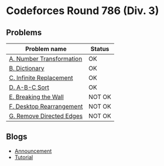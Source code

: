 # Codeforces Round 786 (Div. 3)

## Problems

|Problem name|Status|
|------------|---------|
| [A. Number Transformation](problems/A._Number_Transformation.md)|OK|
| [B. Dictionary](problems/B._Dictionary.md)|OK|
| [C. Infinite Replacement](problems/C._Infinite_Replacement.md)|OK|
| [D. A-B-C Sort](problems/D._A-B-C_Sort.md)|OK|
| [E. Breaking the Wall](problems/E._Breaking_the_Wall.md)|NOT OK|
| [F. Desktop Rearrangement](problems/F._Desktop_Rearrangement.md)|NOT OK|
| [G. Remove Directed Edges](problems/G._Remove_Directed_Edges.md)|NOT OK|
## Blogs

- [Announcement](blogs/Announcement.md)
- [Tutorial](blogs/Tutorial.md)
